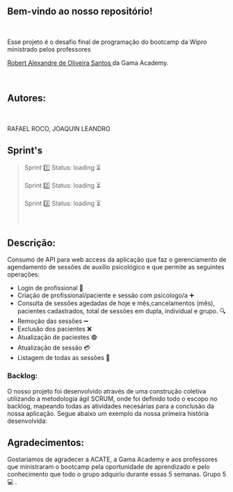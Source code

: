 ## Bem-vindo ao nosso repositório!

​

Esse projeto é o desafio final de programação do bootcamp da Wipro ministrado pelos professores

 <a href="https://www.linkedin.com"> Robert Alexandre de Oliveira Santos </a> da Gama Academy.

​

## Autores:
​

RAFAEL ROCO, JOAQUIN LEANDRO


## Sprint's <br>
> Sprint 1️⃣       Status: loading :hourglass_flowing_sand: <br><br>
> Sprint 2️⃣       Status: loading :hourglass_flowing_sand: <br><br>
> Sprint 3️⃣       Status: loading :hourglass_flowing_sand: <br><br>​ 


## Descrição:
Consumo de API para web access da aplicação que faz o gerenciamento de agendamento de sessões de auxílio psicológico e que permite as seguintes operações:

- Login de profissional :star2:
- Criação de profissional/paciente e sessão com psicologo/a ➕
- Consulta de sessões agedadas de hoje e mês,cancelamentos (mês), pacientes cadastrados, total de sessões em dupla, individual e grupo. 🔍
- Remoção das sessões ➖
- Exclusão dos pacientes ❌
- Atualização de paciestes 🟢
- Atualização de sessão 💳
- Listagem de todas as sessões  🏃

### Backlog:
O nosso projeto foi desenvolvido através de uma construção coletiva utilizando a metodologia ágil SCRUM, onde foi definido todo o escopo no backlog, mapeando todas as atividades necesárias para a conclusão da nossa aplicação. Segue abaixo um exemplo da nossa primeira história desenvolvida: 


## Agradecimentos: 
Gostariamos de agradecer a ACATE, a Gama Academy e aos professores que ministraram o bootcamp pela oportunidade de aprendizado e pelo conhecimento que todo o grupo adquiriu durante essas 5 semanas. Grupo 5 :computer: .
